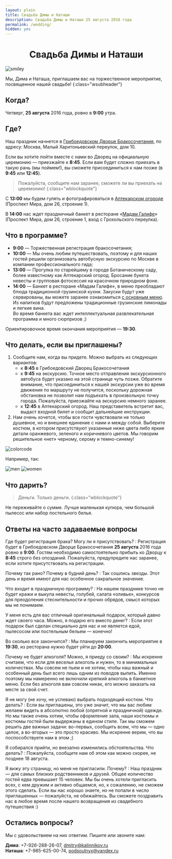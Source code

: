 ```yaml
---
layout: plain
title: Свадьба Димы и Наташи
description: Свадьба Димы и Наташи 25 августа 2016 года
permalink: /wedding/
hidden: yes
---
```



<center><h1 class="wheader wfont">Свадьба Димы и Наташи</h1></center>

![smiley](https://cdn-images-1.medium.com/max/2000/1*mMnEiVVEa7GwPx-BlSYWZw.jpeg)

Мы, Дима и Наташа, приглашаем вас на торжественное мероприятие, посвященное нашей свадьбе!
{:class="wsubheader"}

<h2>Когда?</h2>

Четверг, **25 августа** 2016 года, ровно в **9:00** утра.

<h2>Где?</h2>

Наш праздник начнется в [Грибоедовском Дворце Бракосочетания](http://zags.mos.ru/zags_moskvy/dvortsy/dvorets_brakosochetaniya_1/#fl1), по адресу: Москва, Малый&nbsp;Харитоньевский переулок, дом 10.


Если вы хотите пойти вместе с нами во Дворец на официальную церемонию — приезжайте к **8:45**. Если вам будет сложно приехать в такую рань (мы поймем!), вы сможете присоединиться к нам позже (в **9:45** или **12:45**).

> Пожалуйста, сообщите нам заранее, сможете ли вы приехать на церемонию!
{:class="wblockquote"}

C **13:00** мы будем гулять и фотографироваться в [Аптекарском огороде](http://www.hortus.ru/) (Проспект Мира, дом 26, строение 1).

В **14:00** нас ждет праздничный банкет в ресторане «[Мадам Галифе](http://madamgalife.ru/kontaktyi/)» (Проспект Мира, дом 26, строение 1, вход с Грохольского переулка).


<h2>Что в программе?</h2>

  - **9:00** — Торжественная регистрация бракосочетания;
  - **10:00** — Мы очень любим путешествовать, поэтому и для наших гостей решили организовать автобусную экскурсию по Москве в компании профессионального гида;
  - **13:00** — Прогулка по старейшему в городе Ботаническому саду, более известному как Аптекарский огород. Бросание букета невесты и групповая фотосессия на красочном природном фоне.
  - **14:00** — Банкет в ресторане «Мадам Галифе», в меню преобладают блюда традиционной грузинской кухни. Закуски будут уже сервированы, вы можете заранее ознакомиться [с основным меню](http://madamgalife.ru/menyu/kuhnya/). Из напитков будут предложены традиционные грузинские лимонады и легкие вина.<br/>Во время банкета вас ждет интеллектуальная развлекательная программа и много сюрпризов ;)

Ориентировочное время окончания мероприятия — **19:30**.

<h2>Что делать, если вы приглашены?</h2>

  1. Сообщите нам, когда вы придете. Можно выбрать из следующих вариантов:
		- к **8:45** в Грибоедовский Дворец Бракосочетания
		- к **9:45** на экскурсию. Точное место отправления экскурсионного автобуса будет указано на этой странице чуть позже. Обратите внимание, что присоединиться к нашей экскурсии уже во время движения по маршруту не получится, поскольку дорожная обстановка не позволит нам подъехать в произвольную точку города. Пожалуйста, приезжайте на экскурсию немного заранее.
		- к **12:45** в Аптекарский огород. Наш представитель встретит вас, выдаст входной билет и сообщит дальнейшие инструкции.
  2. Нам очень хочется, чтобы все гости чувствовали не только душевное, но и внешнее единение с нами и между собой. Выберите костюм, в котором присутствуют указанные ниже цвета либо яркие детали оранжевого, зеленого и коричневого цветов. Мы говорим решительное «нет» черному, серому и темно-синему!

  ![colorcode](https://cdn-images-1.medium.com/max/1600/1*6kEoecQ_rLmMoCrbRFhIig.png)

  Например, так:

  ![men](https://cdn-images-1.medium.com/max/1600/1*eOvL1WRHLGU6HEaFBGUZqg.png)
  ![women](https://cdn-images-1.medium.com/max/1600/1*R-Hrh816VbYurxNbkMzaVQ.png)

<h2>Что дарить?</h2>

> Деньги. Только деньги.
{:class="wblockquote"}

Не переживайте о сумме. Лучше маленькая купюра, чем большой пылесос или набор постельного белья.

<h2>Ответы на часто задаваемые вопросы</h2>

Где будет регистрация брака? Могу ли я присутствовать?
: Регистрация будет в Грибоедовском Дворце Бракосочетания **25 августа** 2016 года ровно в&nbsp;**9:00**. Гостям необходимо самостоятельно прибыть ко Дворцу к **8:45** строго без опозданий. Пожалуйста, предупредите нас заранее, если хотите присутствовать на регистрации.

Почему так рано? Почему в будний день?
: Так сошлись звезды. Этот день и время имеют для нас особенное сакральное значение.

Что входит в праздничную программу?
: На нашем празднике точно не будет кражи и выкупа невесты, голубей, салата «оливье», конкурсов для преодоления стеснительности и прочих обрядов, смысл которых мы не понимаем.

У меня есть для вас отличный оригинальный подарок, который давно ждет своего часа. Можно, я подарю его вместо денег?
: Если этот подарок был сделан специально для нас и не является едой, пылесосом или постельным бельем — конечно!

Во сколько все закончится?
: Мы планируем закончить мероприятие в **19:30**, из ресторана нужно будет уйти до **20:00**. 

Почему не будет алкоголя? Можно, я приеду со своим?
: Мы искренне считаем, что если для веселья алкоголь и нужен, то в минимальных количествах. Мы совсем не пьем и не хотим, чтобы наш важный и особенный день был всего лишь одним из поводов выпить. Именно поэтому мы намеренно не включили крепкий алкоголь в банкетное меню. Если без алкоголя вам совсем никак, его можно заказать на месте  за свой счет.

Я не могу (не хочу, не успеваю) выбрать подходящий костюм. Что делать?
: Если вы приглашены, это уже значит, что мы вас любим желаем видеть в абсолютно любой (опрятной и праздничной) одежде. Но мы также очень хотим, чтобы оформление зала, наши костюмы и костюмы гостей были выдержаны в едином стиле. Так мы сможем решить две важных задачи: во-первых, сообщить всем, что мы — одно целое, а во-вторых — это просто красиво. Мы искренне верим, что вы поспособствуете нам в этом ;)

Я собирался прийти, но внезапно изменились обстоятельства. Что делать?
: Пожалуйста, сообщите нам об этом как можно скорее, не позднее 18 августа.

Я вижу эту страницу, но меня не пригласили. Почему?
: Наш праздник — для самых близких родственников и друзей. Общее количество гостей едва превышает 15 человек. Мы бы очень хотели пригласить всех, с кем дружим и активно общаемся, но, к сожалению, не сможем этого сделать. Если вы нас хорошо знаете, но не попали в число приглашенных — пожалуйста, не обижайтесь. Вы сможете поздравить нас в любое время после нашего возвращения из свадебного путешествия :)

<h2>Остались вопросы?</h2>

Мы с удовольствием на них ответим. Пишите или звоните нам:

**Дима**: +7-926-288-26-07, [dmitry@kalinnikov.ru](dmitry@kalinnikov.ru)<br/>
**Наташа**: +7-985-625-00-74, [podsoulnyx@yandex.ru](podsoulnyx@yandex.ru)